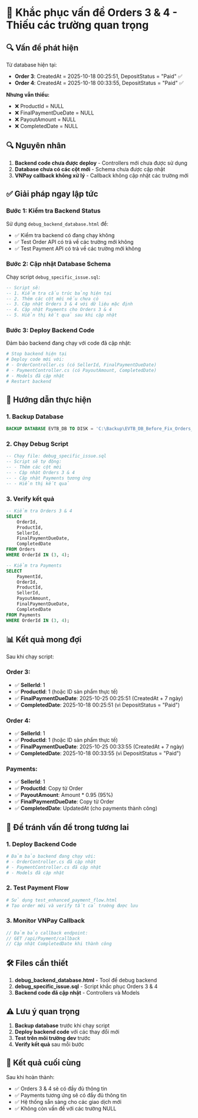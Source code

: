 # 🚨 Khắc phục vấn đề Orders 3 & 4 - Thiếu các trường quan trọng

## 🔍 Vấn đề phát hiện

Từ database hiện tại:
- **Order 3**: CreatedAt = 2025-10-18 00:25:51, DepositStatus = "Paid" ✅
- **Order 4**: CreatedAt = 2025-10-18 00:33:55, DepositStatus = "Paid" ✅

**Nhưng vẫn thiếu:**
- ❌ ProductId = NULL
- ❌ FinalPaymentDueDate = NULL  
- ❌ PayoutAmount = NULL
- ❌ CompletedDate = NULL

## 🔍 Nguyên nhân

1. **Backend code chưa được deploy** - Controllers mới chưa được sử dụng
2. **Database chưa có các cột mới** - Schema chưa được cập nhật
3. **VNPay callback không xử lý** - Callback không cập nhật các trường mới

## ✅ Giải pháp ngay lập tức

### Bước 1: Kiểm tra Backend Status

Sử dụng `debug_backend_database.html` để:
- ✅ Kiểm tra backend có đang chạy không
- ✅ Test Order API có trả về các trường mới không
- ✅ Test Payment API có trả về các trường mới không

### Bước 2: Cập nhật Database Schema

Chạy script `debug_specific_issue.sql`:

```sql
-- Script sẽ:
-- 1. Kiểm tra cấu trúc bảng hiện tại
-- 2. Thêm các cột mới nếu chưa có
-- 3. Cập nhật Orders 3 & 4 với dữ liệu mặc định
-- 4. Cập nhật Payments cho Orders 3 & 4
-- 5. Hiển thị kết quả sau khi cập nhật
```

### Bước 3: Deploy Backend Code

Đảm bảo backend đang chạy với code đã cập nhật:

```bash
# Stop backend hiện tại
# Deploy code mới với:
# - OrderController.cs (có SellerId, FinalPaymentDueDate)
# - PaymentController.cs (có PayoutAmount, CompletedDate)
# - Models đã cập nhật
# Restart backend
```

## 🚀 Hướng dẫn thực hiện

### 1. Backup Database
```sql
BACKUP DATABASE EVTB_DB TO DISK = 'C:\Backup\EVTB_DB_Before_Fix_Orders_3_4.bak'
```

### 2. Chạy Debug Script
```sql
-- Chạy file: debug_specific_issue.sql
-- Script sẽ tự động:
-- - Thêm các cột mới
-- - Cập nhật Orders 3 & 4
-- - Cập nhật Payments tương ứng
-- - Hiển thị kết quả
```

### 3. Verify kết quả
```sql
-- Kiểm tra Orders 3 & 4
SELECT 
    OrderId,
    ProductId,
    SellerId,
    FinalPaymentDueDate,
    CompletedDate
FROM Orders 
WHERE OrderId IN (3, 4);

-- Kiểm tra Payments
SELECT 
    PaymentId,
    OrderId,
    ProductId,
    SellerId,
    PayoutAmount,
    FinalPaymentDueDate,
    CompletedDate
FROM Payments 
WHERE OrderId IN (3, 4);
```

## 📊 Kết quả mong đợi

Sau khi chạy script:

### Order 3:
- ✅ **SellerId**: 1
- ✅ **ProductId**: 1 (hoặc ID sản phẩm thực tế)
- ✅ **FinalPaymentDueDate**: 2025-10-25 00:25:51 (CreatedAt + 7 ngày)
- ✅ **CompletedDate**: 2025-10-18 00:25:51 (vì DepositStatus = "Paid")

### Order 4:
- ✅ **SellerId**: 1
- ✅ **ProductId**: 1 (hoặc ID sản phẩm thực tế)
- ✅ **FinalPaymentDueDate**: 2025-10-25 00:33:55 (CreatedAt + 7 ngày)
- ✅ **CompletedDate**: 2025-10-18 00:33:55 (vì DepositStatus = "Paid")

### Payments:
- ✅ **SellerId**: 1
- ✅ **ProductId**: Copy từ Order
- ✅ **PayoutAmount**: Amount * 0.95 (95%)
- ✅ **FinalPaymentDueDate**: Copy từ Order
- ✅ **CompletedDate**: UpdatedAt (cho payments thành công)

## 🔄 Để tránh vấn đề trong tương lai

### 1. Deploy Backend Code
```bash
# Đảm bảo backend đang chạy với:
# - OrderController.cs đã cập nhật
# - PaymentController.cs đã cập nhật
# - Models đã cập nhật
```

### 2. Test Payment Flow
```bash
# Sử dụng test_enhanced_payment_flow.html
# Tạo order mới và verify tất cả trường được lưu
```

### 3. Monitor VNPay Callback
```csharp
// Đảm bảo callback endpoint:
// GET /api/Payment/callback
// Cập nhật CompletedDate khi thành công
```

## 🛠️ Files cần thiết

1. **debug_backend_database.html** - Tool để debug backend
2. **debug_specific_issue.sql** - Script khắc phục Orders 3 & 4
3. **Backend code đã cập nhật** - Controllers và Models

## ⚠️ Lưu ý quan trọng

1. **Backup database** trước khi chạy script
2. **Deploy backend code** với các thay đổi mới
3. **Test trên môi trường dev** trước
4. **Verify kết quả** sau mỗi bước

## 🎯 Kết quả cuối cùng

Sau khi hoàn thành:
- ✅ Orders 3 & 4 sẽ có đầy đủ thông tin
- ✅ Payments tương ứng sẽ có đầy đủ thông tin
- ✅ Hệ thống sẵn sàng cho các giao dịch mới
- ✅ Không còn vấn đề với các trường NULL

